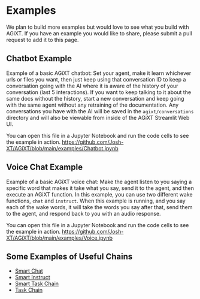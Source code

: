 # Examples
We plan to build more examples but would love to see what you build with AGiXT.  If you have an example you would like to share, please submit a pull request to add it to this page.

## Chatbot Example
Example of a basic AGiXT chatbot:  Set your agent, make it learn whichever urls or files you want, then just keep using that conversation ID to keep a conversation going with the AI where it is aware of the history of your conversation (last 5 interactions).  If you want to keep talking to it about the same docs without the history, start a new conversation and keep going with the same agent without any retraining of the documentation. Any conversations you have with the AI will be saved in the `agixt/conversations` directory and will also be viewable from inside of the AGiXT Streamlit Web UI.

You can open this file in a Jupyter Notebook and run the code cells to see the example in action. https://github.com/Josh-XT/AGiXT/blob/main/examples/Chatbot.ipynb

## Voice Chat Example
Example of a basic AGiXT voice chat: Make the agent listen to you saying a specific word that makes it take what you say, send it to the agent, and then execute an AGiXT function. In this example, you can use two different wake functions, `chat` and `instruct`. When this example is running, and you say each of the wake words, it will take the words you say after that, send them to the agent, and respond back to you with an audio response.

You can open this file in a Jupyter Notebook and run the code cells to see the example in action. https://github.com/Josh-XT/AGiXT/blob/main/examples/Voice.ipynb

## Some Examples of Useful Chains

- [Smart Chat](https://josh-xt.github.io/AGiXT/2-Concepts/Smart%20Chat.html)
- [Smart Instruct](https://josh-xt.github.io/AGiXT/2-Concepts/Smart%20Instruct.html)
- [Smart Task Chain](https://josh-xt.github.io/AGiXT/2-Concepts/Smart%20Task%20Chains.html)
- [Task Chain](https://josh-xt.github.io/AGiXT/2-Concepts/Task%20Chains.html)
